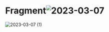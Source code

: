 # Fragment![2023-03-07](https://user-images.githubusercontent.com/101534184/223350368-56e1e5b9-c86f-43bd-9cc8-7356ae2f8165.png)
![2023-03-07 (1)](https://user-images.githubusercontent.com/101534184/223350736-d26aeaf6-4c39-4c12-8695-cc8024dff0ac.png)
